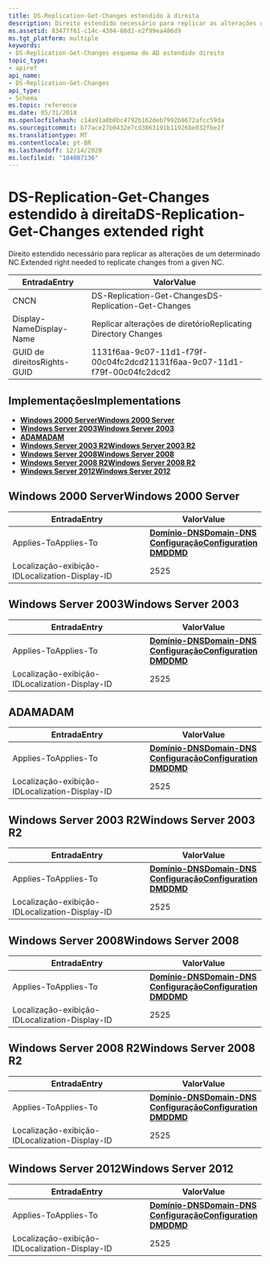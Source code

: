 ```yaml
---
title: DS-Replication-Get-Changes estendido à direita
description: Direito estendido necessário para replicar as alterações de um determinado NC.
ms.assetid: 83477f61-c14c-4304-88d2-e2f99ea486d9
ms.tgt_platform: multiple
keywords:
- DS-Replication-Get-Changes esquema do AD estendido direito
topic_type:
- apiref
api_name:
- DS-Replication-Get-Changes
api_type:
- Schema
ms.topic: reference
ms.date: 05/31/2018
ms.openlocfilehash: c14a91a0b0bc4792b162deb7992b8672afcc59da
ms.sourcegitcommit: b77ace27b0432e7cd3863191b11926be032fbe2f
ms.translationtype: MT
ms.contentlocale: pt-BR
ms.lasthandoff: 12/14/2020
ms.locfileid: "104087136"
---
```

# <a name="ds-replication-get-changes-extended-right"></a><span data-ttu-id="d2fe3-104">DS-Replication-Get-Changes estendido à direita</span><span class="sxs-lookup"><span data-stu-id="d2fe3-104">DS-Replication-Get-Changes extended right</span></span>

<span data-ttu-id="d2fe3-105">Direito estendido necessário para replicar as alterações de um determinado NC.</span><span class="sxs-lookup"><span data-stu-id="d2fe3-105">Extended right needed to replicate changes from a given NC.</span></span>



| <span data-ttu-id="d2fe3-106">Entrada</span><span class="sxs-lookup"><span data-stu-id="d2fe3-106">Entry</span></span> | <span data-ttu-id="d2fe3-107">Valor</span><span class="sxs-lookup"><span data-stu-id="d2fe3-107">Value</span></span> |
|--------------|--------------------------------------|
| <span data-ttu-id="d2fe3-108">CN</span><span class="sxs-lookup"><span data-stu-id="d2fe3-108">CN</span></span>           | <span data-ttu-id="d2fe3-109">DS-Replication-Get-Changes</span><span class="sxs-lookup"><span data-stu-id="d2fe3-109">DS-Replication-Get-Changes</span></span>           |
| <span data-ttu-id="d2fe3-110">Display-Name</span><span class="sxs-lookup"><span data-stu-id="d2fe3-110">Display-Name</span></span> | <span data-ttu-id="d2fe3-111">Replicar alterações de diretório</span><span class="sxs-lookup"><span data-stu-id="d2fe3-111">Replicating Directory Changes</span></span>        |
| <span data-ttu-id="d2fe3-112">GUID de direitos</span><span class="sxs-lookup"><span data-stu-id="d2fe3-112">Rights-GUID</span></span>  | <span data-ttu-id="d2fe3-113">1131f6aa-9c07-11d1-f79f-00c04fc2dcd2</span><span class="sxs-lookup"><span data-stu-id="d2fe3-113">1131f6aa-9c07-11d1-f79f-00c04fc2dcd2</span></span> |



## <a name="implementations"></a><span data-ttu-id="d2fe3-114">Implementações</span><span class="sxs-lookup"><span data-stu-id="d2fe3-114">Implementations</span></span>

-   [<span data-ttu-id="d2fe3-115">**Windows 2000 Server**</span><span class="sxs-lookup"><span data-stu-id="d2fe3-115">**Windows 2000 Server**</span></span>](#windows-2000-server)
-   [<span data-ttu-id="d2fe3-116">**Windows Server 2003**</span><span class="sxs-lookup"><span data-stu-id="d2fe3-116">**Windows Server 2003**</span></span>](#windows-server-2003)
-   [<span data-ttu-id="d2fe3-117">**ADAM**</span><span class="sxs-lookup"><span data-stu-id="d2fe3-117">**ADAM**</span></span>](#adam)
-   [<span data-ttu-id="d2fe3-118">**Windows Server 2003 R2**</span><span class="sxs-lookup"><span data-stu-id="d2fe3-118">**Windows Server 2003 R2**</span></span>](#windows-server-2003-r2)
-   [<span data-ttu-id="d2fe3-119">**Windows Server 2008**</span><span class="sxs-lookup"><span data-stu-id="d2fe3-119">**Windows Server 2008**</span></span>](#windows-server-2008)
-   [<span data-ttu-id="d2fe3-120">**Windows Server 2008 R2**</span><span class="sxs-lookup"><span data-stu-id="d2fe3-120">**Windows Server 2008 R2**</span></span>](#windows-server-2008-r2)
-   [<span data-ttu-id="d2fe3-121">**Windows Server 2012**</span><span class="sxs-lookup"><span data-stu-id="d2fe3-121">**Windows Server 2012**</span></span>](#windows-server-2012)

## <a name="windows-2000-server"></a><span data-ttu-id="d2fe3-122">Windows 2000 Server</span><span class="sxs-lookup"><span data-stu-id="d2fe3-122">Windows 2000 Server</span></span>



| <span data-ttu-id="d2fe3-123">Entrada</span><span class="sxs-lookup"><span data-stu-id="d2fe3-123">Entry</span></span> | <span data-ttu-id="d2fe3-124">Valor</span><span class="sxs-lookup"><span data-stu-id="d2fe3-124">Value</span></span> |
|-------------------------|----------------------------------------------------------------------------------------------------------------------------------|
| <span data-ttu-id="d2fe3-125">Applies-To</span><span class="sxs-lookup"><span data-stu-id="d2fe3-125">Applies-To</span></span>              | [<span data-ttu-id="d2fe3-126">**Domínio-DNS**</span><span class="sxs-lookup"><span data-stu-id="d2fe3-126">**Domain-DNS**</span></span>](c-domaindns.md)<br/> [<span data-ttu-id="d2fe3-127">**Configuração**</span><span class="sxs-lookup"><span data-stu-id="d2fe3-127">**Configuration**</span></span>](c-configuration.md)<br/> [<span data-ttu-id="d2fe3-128">**DMD**</span><span class="sxs-lookup"><span data-stu-id="d2fe3-128">**DMD**</span></span>](c-dmd.md)<br/> |
| <span data-ttu-id="d2fe3-129">Localização-exibição-ID</span><span class="sxs-lookup"><span data-stu-id="d2fe3-129">Localization-Display-ID</span></span> | <span data-ttu-id="d2fe3-130">25</span><span class="sxs-lookup"><span data-stu-id="d2fe3-130">25</span></span>                                                                                                                               |



## <a name="windows-server-2003"></a><span data-ttu-id="d2fe3-131">Windows Server 2003</span><span class="sxs-lookup"><span data-stu-id="d2fe3-131">Windows Server 2003</span></span>



| <span data-ttu-id="d2fe3-132">Entrada</span><span class="sxs-lookup"><span data-stu-id="d2fe3-132">Entry</span></span> | <span data-ttu-id="d2fe3-133">Valor</span><span class="sxs-lookup"><span data-stu-id="d2fe3-133">Value</span></span> |
|-------------------------|----------------------------------------------------------------------------------------------------------------------------------|
| <span data-ttu-id="d2fe3-134">Applies-To</span><span class="sxs-lookup"><span data-stu-id="d2fe3-134">Applies-To</span></span>              | [<span data-ttu-id="d2fe3-135">**Domínio-DNS**</span><span class="sxs-lookup"><span data-stu-id="d2fe3-135">**Domain-DNS**</span></span>](c-domaindns.md)<br/> [<span data-ttu-id="d2fe3-136">**Configuração**</span><span class="sxs-lookup"><span data-stu-id="d2fe3-136">**Configuration**</span></span>](c-configuration.md)<br/> [<span data-ttu-id="d2fe3-137">**DMD**</span><span class="sxs-lookup"><span data-stu-id="d2fe3-137">**DMD**</span></span>](c-dmd.md)<br/> |
| <span data-ttu-id="d2fe3-138">Localização-exibição-ID</span><span class="sxs-lookup"><span data-stu-id="d2fe3-138">Localization-Display-ID</span></span> | <span data-ttu-id="d2fe3-139">25</span><span class="sxs-lookup"><span data-stu-id="d2fe3-139">25</span></span>                                                                                                                               |



## <a name="adam"></a><span data-ttu-id="d2fe3-140">ADAM</span><span class="sxs-lookup"><span data-stu-id="d2fe3-140">ADAM</span></span>



| <span data-ttu-id="d2fe3-141">Entrada</span><span class="sxs-lookup"><span data-stu-id="d2fe3-141">Entry</span></span> | <span data-ttu-id="d2fe3-142">Valor</span><span class="sxs-lookup"><span data-stu-id="d2fe3-142">Value</span></span> |
|-------------------------|----------------------------------------------------------------------------------------------------------------------------------|
| <span data-ttu-id="d2fe3-143">Applies-To</span><span class="sxs-lookup"><span data-stu-id="d2fe3-143">Applies-To</span></span>              | [<span data-ttu-id="d2fe3-144">**Domínio-DNS**</span><span class="sxs-lookup"><span data-stu-id="d2fe3-144">**Domain-DNS**</span></span>](c-domaindns.md)<br/> [<span data-ttu-id="d2fe3-145">**Configuração**</span><span class="sxs-lookup"><span data-stu-id="d2fe3-145">**Configuration**</span></span>](c-configuration.md)<br/> [<span data-ttu-id="d2fe3-146">**DMD**</span><span class="sxs-lookup"><span data-stu-id="d2fe3-146">**DMD**</span></span>](c-dmd.md)<br/> |
| <span data-ttu-id="d2fe3-147">Localização-exibição-ID</span><span class="sxs-lookup"><span data-stu-id="d2fe3-147">Localization-Display-ID</span></span> | <span data-ttu-id="d2fe3-148">25</span><span class="sxs-lookup"><span data-stu-id="d2fe3-148">25</span></span>                                                                                                                               |



## <a name="windows-server-2003-r2"></a><span data-ttu-id="d2fe3-149">Windows Server 2003 R2</span><span class="sxs-lookup"><span data-stu-id="d2fe3-149">Windows Server 2003 R2</span></span>



| <span data-ttu-id="d2fe3-150">Entrada</span><span class="sxs-lookup"><span data-stu-id="d2fe3-150">Entry</span></span> | <span data-ttu-id="d2fe3-151">Valor</span><span class="sxs-lookup"><span data-stu-id="d2fe3-151">Value</span></span> |
|-------------------------|----------------------------------------------------------------------------------------------------------------------------------|
| <span data-ttu-id="d2fe3-152">Applies-To</span><span class="sxs-lookup"><span data-stu-id="d2fe3-152">Applies-To</span></span>              | [<span data-ttu-id="d2fe3-153">**Domínio-DNS**</span><span class="sxs-lookup"><span data-stu-id="d2fe3-153">**Domain-DNS**</span></span>](c-domaindns.md)<br/> [<span data-ttu-id="d2fe3-154">**Configuração**</span><span class="sxs-lookup"><span data-stu-id="d2fe3-154">**Configuration**</span></span>](c-configuration.md)<br/> [<span data-ttu-id="d2fe3-155">**DMD**</span><span class="sxs-lookup"><span data-stu-id="d2fe3-155">**DMD**</span></span>](c-dmd.md)<br/> |
| <span data-ttu-id="d2fe3-156">Localização-exibição-ID</span><span class="sxs-lookup"><span data-stu-id="d2fe3-156">Localization-Display-ID</span></span> | <span data-ttu-id="d2fe3-157">25</span><span class="sxs-lookup"><span data-stu-id="d2fe3-157">25</span></span>                                                                                                                               |



## <a name="windows-server-2008"></a><span data-ttu-id="d2fe3-158">Windows Server 2008</span><span class="sxs-lookup"><span data-stu-id="d2fe3-158">Windows Server 2008</span></span>



| <span data-ttu-id="d2fe3-159">Entrada</span><span class="sxs-lookup"><span data-stu-id="d2fe3-159">Entry</span></span> | <span data-ttu-id="d2fe3-160">Valor</span><span class="sxs-lookup"><span data-stu-id="d2fe3-160">Value</span></span> |
|-------------------------|----------------------------------------------------------------------------------------------------------------------------------|
| <span data-ttu-id="d2fe3-161">Applies-To</span><span class="sxs-lookup"><span data-stu-id="d2fe3-161">Applies-To</span></span>              | [<span data-ttu-id="d2fe3-162">**Domínio-DNS**</span><span class="sxs-lookup"><span data-stu-id="d2fe3-162">**Domain-DNS**</span></span>](c-domaindns.md)<br/> [<span data-ttu-id="d2fe3-163">**Configuração**</span><span class="sxs-lookup"><span data-stu-id="d2fe3-163">**Configuration**</span></span>](c-configuration.md)<br/> [<span data-ttu-id="d2fe3-164">**DMD**</span><span class="sxs-lookup"><span data-stu-id="d2fe3-164">**DMD**</span></span>](c-dmd.md)<br/> |
| <span data-ttu-id="d2fe3-165">Localização-exibição-ID</span><span class="sxs-lookup"><span data-stu-id="d2fe3-165">Localization-Display-ID</span></span> | <span data-ttu-id="d2fe3-166">25</span><span class="sxs-lookup"><span data-stu-id="d2fe3-166">25</span></span>                                                                                                                               |



## <a name="windows-server-2008-r2"></a><span data-ttu-id="d2fe3-167">Windows Server 2008 R2</span><span class="sxs-lookup"><span data-stu-id="d2fe3-167">Windows Server 2008 R2</span></span>



| <span data-ttu-id="d2fe3-168">Entrada</span><span class="sxs-lookup"><span data-stu-id="d2fe3-168">Entry</span></span> | <span data-ttu-id="d2fe3-169">Valor</span><span class="sxs-lookup"><span data-stu-id="d2fe3-169">Value</span></span> |
|-------------------------|----------------------------------------------------------------------------------------------------------------------------------|
| <span data-ttu-id="d2fe3-170">Applies-To</span><span class="sxs-lookup"><span data-stu-id="d2fe3-170">Applies-To</span></span>              | [<span data-ttu-id="d2fe3-171">**Domínio-DNS**</span><span class="sxs-lookup"><span data-stu-id="d2fe3-171">**Domain-DNS**</span></span>](c-domaindns.md)<br/> [<span data-ttu-id="d2fe3-172">**Configuração**</span><span class="sxs-lookup"><span data-stu-id="d2fe3-172">**Configuration**</span></span>](c-configuration.md)<br/> [<span data-ttu-id="d2fe3-173">**DMD**</span><span class="sxs-lookup"><span data-stu-id="d2fe3-173">**DMD**</span></span>](c-dmd.md)<br/> |
| <span data-ttu-id="d2fe3-174">Localização-exibição-ID</span><span class="sxs-lookup"><span data-stu-id="d2fe3-174">Localization-Display-ID</span></span> | <span data-ttu-id="d2fe3-175">25</span><span class="sxs-lookup"><span data-stu-id="d2fe3-175">25</span></span>                                                                                                                               |



## <a name="windows-server-2012"></a><span data-ttu-id="d2fe3-176">Windows Server 2012</span><span class="sxs-lookup"><span data-stu-id="d2fe3-176">Windows Server 2012</span></span>



| <span data-ttu-id="d2fe3-177">Entrada</span><span class="sxs-lookup"><span data-stu-id="d2fe3-177">Entry</span></span> | <span data-ttu-id="d2fe3-178">Valor</span><span class="sxs-lookup"><span data-stu-id="d2fe3-178">Value</span></span> |
|-------------------------|----------------------------------------------------------------------------------------------------------------------------------|
| <span data-ttu-id="d2fe3-179">Applies-To</span><span class="sxs-lookup"><span data-stu-id="d2fe3-179">Applies-To</span></span>              | [<span data-ttu-id="d2fe3-180">**Domínio-DNS**</span><span class="sxs-lookup"><span data-stu-id="d2fe3-180">**Domain-DNS**</span></span>](c-domaindns.md)<br/> [<span data-ttu-id="d2fe3-181">**Configuração**</span><span class="sxs-lookup"><span data-stu-id="d2fe3-181">**Configuration**</span></span>](c-configuration.md)<br/> [<span data-ttu-id="d2fe3-182">**DMD**</span><span class="sxs-lookup"><span data-stu-id="d2fe3-182">**DMD**</span></span>](c-dmd.md)<br/> |
| <span data-ttu-id="d2fe3-183">Localização-exibição-ID</span><span class="sxs-lookup"><span data-stu-id="d2fe3-183">Localization-Display-ID</span></span> | <span data-ttu-id="d2fe3-184">25</span><span class="sxs-lookup"><span data-stu-id="d2fe3-184">25</span></span>                                                                                                                               |



 

 





